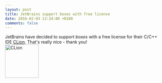 ```yaml
---
layout: post
title: JetBrains support boxes with free license
date: 2016-02-03 13:24:00 +0100
comments: false
---
```


<div class="container-fluid">
    <div class="row">
        <div class="col-xs-8" style="padding-left:0">JetBrains have decided to support <i>boxes</i>
        with a free license for their C/C++ IDE <a href="https://www.jetbrains.com/clion/">CLion</a>.
        That's really nice - thank you!</div>
        <div class="col-xs-4"><img src="{{ site.baseurl}}/images/clion.png" width="110" height="110" alt="CLion" /></div>
    </div>
</div>